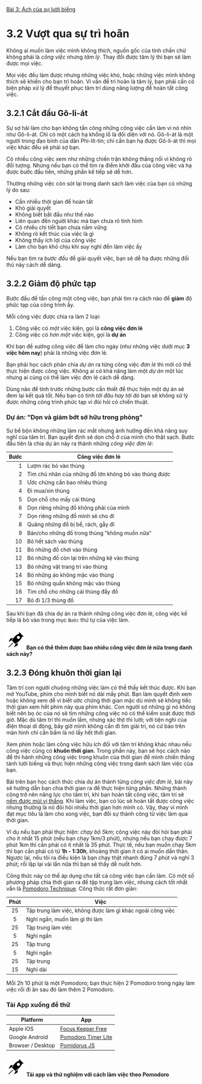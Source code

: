 [Bài 3: Ách của sự lười biếng](README.md)

# 3.2 Vượt qua sự trì hoãn

Không ai muốn làm việc mình không _thích_, nguồn gốc của tính chần chừ không phải là _công việc_ nhưng _tâm lý_.
Thay đổi được tâm lý thì bạn sẽ làm được mọi việc.

Mọi việc đều làm được nhưng những việc khó, hoặc những việc mình không thích sẽ khiến cho bạn trì hoãn.
Vì vấn đề trì hoãn là tâm lý, bạn phải cần có biện pháp xử lý để thuyết phục tâm trí dùng năng lượng để hoàn tất công việc.

## 3.2.1 Cắt đầu Gô-li-át

Sự sợ hãi làm cho bạn không tấn công những công việc cần làm vì nó nhìn như Gô-li-át.
Chỉ có một cách hạ khổng lồ là đối diện với nó.
Gô-li-át là một người trong đạo binh của dân Phi-lít-tin; chỉ cần bạn hạ được Gô-li-át thì mọi việc khác đều sẽ phải sợ bạn.

Có nhiều công việc xem như những chiến trận không thắng nổi vì không rõ đối tượng.
Nhưng nếu bạn có thể tìm ra điểm khởi đầu của công việc và hạ được bước đầu tiên, những phần kế tiếp sẽ dễ hơn.

Thường những việc còn sót lại trong danh sách làm việc của bạn có những lý do sau:

* Cần nhiều thời gian để hoàn tất
* Khó giải quyết
* Không biết bắt đầu như thế nào
* Liên quan đến người khác mà bạn chưa rõ tình hình
* Có nhiều chi tiết bạn chưa nắm vững
* Không rõ kết thúc của việc là gì
* Không thấy ích lợi của công việc
* Làm cho bạn khó chịu khi suy nghĩ đến làm việc ấy

Nếu bạn tìm ra _bước đầu_ để giải quyết việc, bạn sẽ dễ hạ được những đối thủ này cách dễ dàng.

## 3.2.2 Giảm độ phức tạp

Bước đầu để tấn công một công việc, bạn phải tìm ra cách nào để **giảm** độ phức tạp của công trình ấy.

Mỗi công việc được chia ra làm 2 loại:

1. Công việc có *một* việc kiện, gọi là **công việc đơn lẻ**
2. Công việc có *hơn một* việc kiện, gọi là **dự án**

Khi bạn đề xướng công việc để làm cho ngày (như những việc dưới mục **3 việc hôm nay**) phải là những việc đơn lẻ.

Bạn phải học cách phân chia _dự án_ ra từng công việc _đơn lẻ_ thì mới có thể thực hiện được công việc.
Không ai có khả năng làm một _dự án_ một lúc nhưng ai cúng có thể làm việc đơn lẻ cách dễ dàng.

Dùng não để tính trước những bước cần thiết để thực hiện một dự án sẽ đem lại kết quả tốt.
Nếu bạn có tính _tới đâu hay tới đó_ bạn sẽ không xử lý được những công trình phức tạp vì đòi hỏi có chiến thuật.

### Dự án: "Dọn và giảm bớt sở hữu trong phòng"

Sự bề bộn không những làm rác mắt nhưng ảnh hưởng đến khả năng suy nghĩ của tâm trí.
Bạn quyết định sẽ dọn chỗ ở của mình cho thật sạch.
Bước đầu tiên là chia dự án này ra thành những _công việc đơn lẻ_:

| Bước | Công việc đơn lẻ |
| --: | ---------------- |
| 1 | Lượm rác bỏ vào thùng |
| 2 | Tìm chủ nhân của những đồ lớn không bỏ vào thùng được |
| 3 | Ước chừng cần bao nhiêu thùng |
| 4 | Đi mua/xin thùng |
| 5 | Dọn chỗ cho mấy cái thùng |
| 6 | Dọn riêng những đồ không phải của mình |
| 7 | Dọn riêng những đồ mình sẽ cho đi |
| 8 | Quăng những đồ bị bể, rách, gẫy đi |
| 9 | Bán/cho những đồ trong thùng "không muốn nữa" |
| 10 | Bỏ hết sách vào thùng |
| 11 | Bỏ những đồ chơi vào thùng |
| 12 | Bỏ những đồ còn lại trên những kệ vào thùng |
| 13 | Bỏ những vật trang trí vào thùng |
| 14 | Bỏ những áo không mặc vào thùng |
| 15 | Bỏ những quần không mặc vào thùng |
| 16 | Tìm chỗ cho những cái thùng đầy đồ |
| 17 | Bỏ đi 1/3 thùng đồ |

Sau khi bạn đã chia dự án ra thành những công việc đơn lẻ, công việc kế tiếp là bỏ vào trong mục `Bước` thứ tự của việc làm. 

#### <img src="/icons/flying-bottle.svg" width="50"> Bạn có thể thêm được bao nhiêu công việc đơn lẻ nữa trong danh sách này?

## 3.2.3 Đóng khuôn thời gian lại

Tâm trí con người chuộng những việc làm có thể thấy kết thúc được.
Khi bạn mở YouTube, phim cho mình biết nó dài mấy phút.
Bạn làm quyết định xem hoặc không xem dễ vì biết ước chừng thời gian mặc dù mình sẽ không tiếc thời gian xem hết phim này qua phim khác.
Con người sợ những gì nó không biết nên bọ óc của nó sẽ tìm những công việc nó có thể kiểm soát được thời giờ.
Mặc dù tâm trí thì muốn lắm, nhưng xác thịt thì lười; với tiện nghi của điện thoại di động, bây giờ mình không cần đi tìm giải trí, nó cứ báo trên màn hình chỉ cần bấm là nó lấy hết thời gian.

Xem phim hoặc làm công việc hữu ích đối với tâm trí không khác nhau nếu công việc cũng có **khuôn thời gian**.
Trong phần này, bạn sẽ học cách nào để thi hành những công việc trong khuôn của thời gian để mình chiến thắng tánh lười biếng và 
thực hiện những công việc trong danh sách làm việc của bạn.

Bài trên bạn học cách thức chia dự án thành từng _công việc đơn lẻ_, bài này sẽ hướng dẫn bạn chia thời gian ra để thực hiện từng phần.
Những thành công trở nên năng lực cho tâm trí, khi bạn hoàn tất công việc, tâm trí sẽ [nếm được mùi vị thắng][Lesson 2.4].
Khi làm việc, bạn có lúc sẽ hoàn tất được công việc nhưng thường là nó đòi hỏi nhiều thời gian hơn mình có.
Vậy, thay vì mình đạt mục tiêu là làm cho xong việc, bạn đổi sự thành công từ việc làm qua thời gian.

Ví dụ nếu bạn phải thực hiện: _chạy bộ 5km_; công việc này đòi hỏi bạn phải cho ít nhất 15 phút (nếu bạn chạy 1km/3 phút), nhưng nếu bạn chạy được 7 phút 1km thì cần phải có ít nhất là 35 phút.
Thực tế, nếu bạn muốn chạy 5km thì bạn cần phải có từ **1h - 1:30h**, khoảng thời gian ít có ai muốn dấn thân.
Ngược lại, nếu tôi ra điều kiện là bạn chạy thật nhanh đúng 7 phút và nghỉ 3 phút; rồi lập lại vài lần nữa thì bạn sẽ thấy dễ nuốt hơn.

Công thức này có thể áp dụng cho tất cả công việc bạn cần làm.
Có một số phương pháp chia thời gian ra để tập trung làm việc, nhưng cách tốt nhất vẫn là [Pomodoro Technique].
Công thức rất đơn giản:

| Phút | Việc |
| :--: | ---- |
| 25 | Tập trung làm việc, không được làm gì khác ngoài công việc |
| 5  | Nghỉ ngắn, muốn làm gì thì làm |
| 25 | Tập trung làm việc |
| 5  | Nghỉ ngắn |
| 25 | Tập trung |
| 5  | Nghỉ ngắn |
| 25 | Tập trung |
| 15 | Nghỉ dài |

Mỗi 2h 10 phút là một Pomodoro; bạn thực hiện 2 Pomodoro trong ngày làm việc rồi đi ăn sau đó làm thêm 2 Pomodoro.

### Tải App xuống để thử

| Platform | App |
| ---- | ---- |
| Apple iOS | [Focus Keeper Free] |
| Google Android | [Pomodoro Timer Lite] |
| Browser / Desktop | [Pomidorus JS] |

#### <img src="/icons/flying-bottle.svg" width="50"> Tải app và thử nghiệm với cách làm việc theo Pomodoro

[Focus Keeper Free]: https://itunes.apple.com/us/app/pomodoro-keeper-free-timer/id867374917?mt=8
[Pomodoro Timer Lite]: https://play.google.com/store/apps/details?id=com.tatkovlab.pomodorolite
[Pomidorus JS]: https://pomidorus.js.org/
[Lesson 2.4]: /chapter-2/vn/section-4.md
[Pomodoro Technique]: https://vi.wikipedia.org/wiki/Pomodoro

